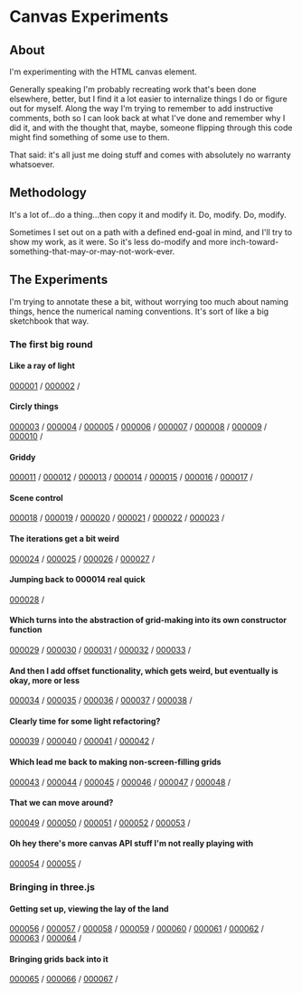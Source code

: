 # Canvas Experiments

## About

I'm experimenting with the HTML canvas element.

Generally speaking I'm probably recreating work that's been done elsewhere, better, but I find it a lot easier to internalize things I do or figure out for myself. Along the way I'm trying to remember to add instructive comments, both so I can look back at what I've done and remember why I did it, and with the thought that, maybe, someone flipping through this code might find something of some use to them.

That said: it's all just me doing stuff and comes with absolutely no warranty whatsoever.

## Methodology

It's a lot of...do a thing...then copy it and modify it. Do, modify. Do, modify.

Sometimes I set out on a path with a defined end-goal in mind, and I'll try to show my work, as it were. So it's less do-modify and more inch-toward-something-that-may-or-may-not-work-ever.

## The Experiments

I'm trying to annotate these a bit, without worrying too much about naming things, hence the numerical naming conventions. It's sort of like a big sketchbook that way.

### The first big round

#### Like a ray of light

[000001](./sketches/001/000001/) / 
[000002](./sketches/001/000002/) / 

#### Circly things

[000003](./sketches/001/000003/) / 
[000004](./sketches/001/000004/) / 
[000005](./sketches/001/000005/) / 
[000006](./sketches/001/000006/) / 
[000007](./sketches/001/000007/) / 
[000008](./sketches/001/000008/) / 
[000009](./sketches/001/000009/) / 
[000010](./sketches/001/000010/) / 

#### Griddy

[000011](./sketches/001/000011/) / 
[000012](./sketches/001/000012/) / 
[000013](./sketches/001/000013/) / 
[000014](./sketches/001/000014/) / 
[000015](./sketches/001/000015/) / 
[000016](./sketches/001/000016/) / 
[000017](./sketches/001/000017/) / 

#### Scene control

[000018](./sketches/001/000018/) / 
[000019](./sketches/001/000019/) / 
[000020](./sketches/001/000020/) / 
[000021](./sketches/001/000021/) / 
[000022](./sketches/001/000022/) / 
[000023](./sketches/001/000023/) / 

#### The iterations get a bit weird

[000024](./sketches/001/000024/) / 
[000025](./sketches/001/000025/) / 
[000026](./sketches/001/000026/) / 
[000027](./sketches/001/000027/) / 

#### Jumping back to 000014 real quick

[000028](./sketches/001/000028/) / 

#### Which turns into the abstraction of grid-making into its own constructor function

[000029](./sketches/001/000029/) / 
[000030](./sketches/001/000030/) / 
[000031](./sketches/001/000031/) / 
[000032](./sketches/001/000032/) / 
[000033](./sketches/001/000033/) / 

#### And then I add offset functionality, which gets weird, but eventually is okay, more or less

[000034](./sketches/001/000034/) / 
[000035](./sketches/001/000035/) / 
[000036](./sketches/001/000036/) / 
[000037](./sketches/001/000037/) / 
[000038](./sketches/001/000038/) / 

#### Clearly time for some light refactoring?

[000039](./sketches/001/000039/) / 
[000040](./sketches/001/000040/) / 
[000041](./sketches/001/000041/) / 
[000042](./sketches/001/000042/) / 

#### Which lead me back to making non-screen-filling grids

[000043](./sketches/001/000043/) / 
[000044](./sketches/001/000044/) / 
[000045](./sketches/001/000045/) / 
[000046](./sketches/001/000046/) / 
[000047](./sketches/001/000047/) / 
[000048](./sketches/001/000048/) / 

#### That we can move around?

[000049](./sketches/001/000049/) / 
[000050](./sketches/001/000050/) / 
[000051](./sketches/001/000051/) / 
[000052](./sketches/001/000052/) / 
[000053](./sketches/001/000053/) / 

#### Oh hey there's more canvas API stuff I'm not really playing with

[000054](./sketches/001/000054/) / 
[000055](./sketches/001/000055/) / 

### Bringing in three.js

#### Getting set up, viewing the lay of the land

[000056](./sketches/002/000056/) / 
[000057](./sketches/002/000057/) / 
[000058](./sketches/002/000058/) / 
[000059](./sketches/002/000059/) / 
[000060](./sketches/002/000060/) / 
[000061](./sketches/002/000061/) / 
[000062](./sketches/002/000062/) / 
[000063](./sketches/002/000063/) / 
[000064](./sketches/002/000064/) / 

#### Bringing grids back into it

[000065](./sketches/002/000065/) / 
[000066](./sketches/002/000066/) / 
[000067](./sketches/002/000067/) / 
